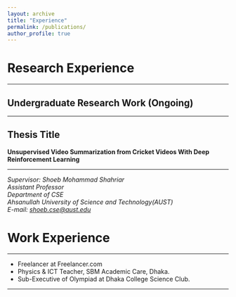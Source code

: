 ```yaml
---
layout: archive
title: "Experience"
permalink: /publications/
author_profile: true
---
```


# Research Experience
-----------

## Undergraduate Research Work (Ongoing)
___________________________________

## Thesis Title 

**Unsupervised Video Summarization from Cricket Videos With Deep Reinforcement Learning**

-----------
*Supervisor: Shoeb Mohammad Shahriar <br/>
             Assistant Professor <br/>
			 Department of CSE  <br/>
			 Ahsanullah University of Science and Technology(AUST) <br/>
			 E-mail: shoeb.cse@aust.edu* 

# Work Experience
-----------
* Freelancer at Freelancer.com 
* Physics & ICT Teacher, SBM Academic Care, Dhaka. 
* Sub-Executive of Olympiad at Dhaka College Science Club. 
----------- 